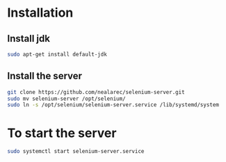 # Installation

## Install jdk

```bash
sudo apt-get install default-jdk
```

## Install the server

```bash
git clone https://github.com/nealarec/selenium-server.git
sudo mv selenium-server /opt/selenium/
sudo ln -s /opt/selenium/selenium-server.service /lib/systemd/system
```

# To start the server

```bash
sudo systemctl start selenium-server.service
```
